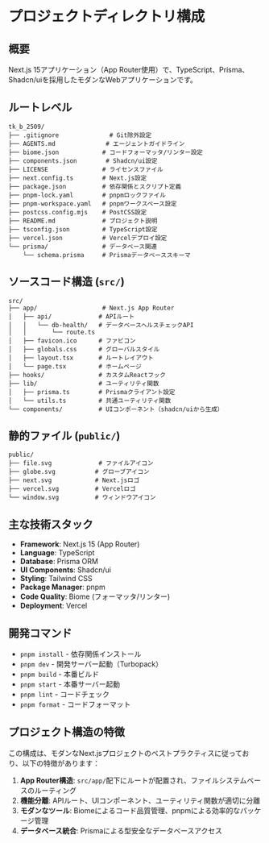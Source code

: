 # プロジェクトディレクトリ構成

## 概要
Next.js 15アプリケーション（App Router使用）で、TypeScript、Prisma、Shadcn/uiを採用したモダンなWebアプリケーションです。

## ルートレベル
```
tk_b_2509/
├── .gitignore              # Git除外設定
├── AGENTS.md              # エージェントガイドライン
├── biome.json            # コードフォーマッタ/リンター設定
├── components.json        # Shadcn/ui設定
├── LICENSE               # ライセンスファイル
├── next.config.ts        # Next.js設定
├── package.json          # 依存関係とスクリプト定義
├── pnpm-lock.yaml        # pnpmロックファイル
├── pnpm-workspace.yaml   # pnpmワークスペース設定
├── postcss.config.mjs    # PostCSS設定
├── README.md             # プロジェクト説明
├── tsconfig.json         # TypeScript設定
├── vercel.json           # Vercelデプロイ設定
└── prisma/               # データベース関連
    └── schema.prisma     # Prismaデータベーススキーマ
```

## ソースコード構造 (`src/`)
```
src/
├── app/                  # Next.js App Router
│   ├── api/             # APIルート
│   │   └── db-health/   # データベースヘルスチェックAPI
│   │       └── route.ts
│   ├── favicon.ico      # ファビコン
│   ├── globals.css      # グローバルスタイル
│   ├── layout.tsx       # ルートレイアウト
│   └── page.tsx         # ホームページ
├── hooks/               # カスタムReactフック
├── lib/                 # ユーティリティ関数
│   ├── prisma.ts        # Prismaクライアント設定
│   └── utils.ts         # 共通ユーティリティ関数
└── components/          # UIコンポーネント（shadcn/uiから生成）
```

## 静的ファイル (`public/`)
```
public/
├── file.svg             # ファイルアイコン
├── globe.svg           # グローブアイコン
├── next.svg            # Next.jsロゴ
├── vercel.svg          # Vercelロゴ
└── window.svg          # ウィンドウアイコン
```

## 主な技術スタック
- **Framework**: Next.js 15 (App Router)
- **Language**: TypeScript
- **Database**: Prisma ORM
- **UI Components**: Shadcn/ui
- **Styling**: Tailwind CSS
- **Package Manager**: pnpm
- **Code Quality**: Biome (フォーマッタ/リンター)
- **Deployment**: Vercel

## 開発コマンド
- `pnpm install` - 依存関係インストール
- `pnpm dev` - 開発サーバー起動（Turbopack）
- `pnpm build` - 本番ビルド
- `pnpm start` - 本番サーバー起動
- `pnpm lint` - コードチェック
- `pnpm format` - コードフォーマット

## プロジェクト構造の特徴
この構成は、モダンなNext.jsプロジェクトのベストプラクティスに従っており、以下の特徴があります：

1. **App Router構造**: `src/app/`配下にルートが配置され、ファイルシステムベースのルーティング
2. **機能分離**: APIルート、UIコンポーネント、ユーティリティ関数が適切に分離
3. **モダンなツール**: Biomeによるコード品質管理、pnpmによる効率的なパッケージ管理
4. **データベース統合**: Prismaによる型安全なデータベースアクセス
